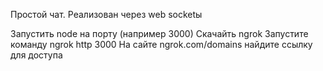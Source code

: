 Простой чат. Реализован через web socketы

Запустить node на порту (например 3000)
Скачайть ngrok
Запустите команду ngrok http 3000
На сайте ngrok.com/domains найдите ссылку для доступа
